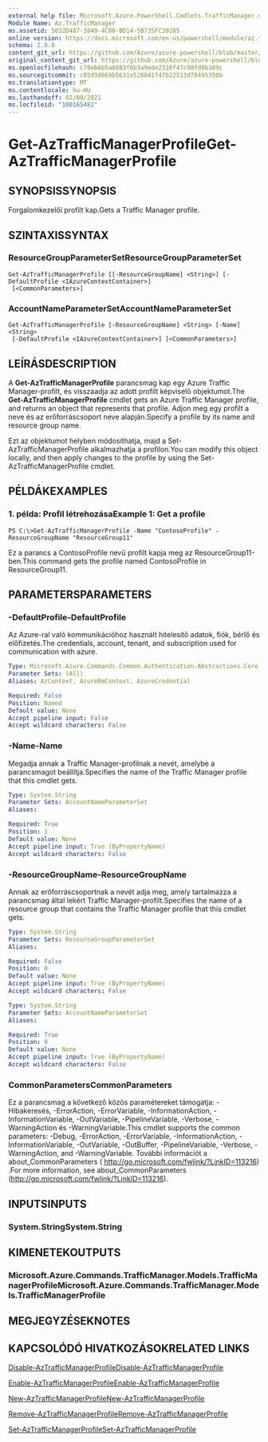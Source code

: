 ```yaml
---
external help file: Microsoft.Azure.PowerShell.Cmdlets.TrafficManager.dll-Help.xml
Module Name: Az.TrafficManager
ms.assetid: 5032D487-3849-4C80-BD14-5B735FC39285
online version: https://docs.microsoft.com/en-us/powershell/module/az.trafficmanager/get-aztrafficmanagerprofile
schema: 2.0.0
content_git_url: https://github.com/Azure/azure-powershell/blob/master/src/TrafficManager/TrafficManager/help/Get-AzTrafficManagerProfile.md
original_content_git_url: https://github.com/Azure/azure-powershell/blob/master/src/TrafficManager/TrafficManager/help/Get-AzTrafficManagerProfile.md
ms.openlocfilehash: c79eb6b5a8883f6b3a9ede2316f47c98fd9b389c
ms.sourcegitcommit: c05d3d669b5631e526841f47b22513d78495350b
ms.translationtype: MT
ms.contentlocale: hu-HU
ms.lasthandoff: 02/09/2021
ms.locfileid: "100165482"
---
```

# <span data-ttu-id="6a6f2-101">Get-AzTrafficManagerProfile</span><span class="sxs-lookup"><span data-stu-id="6a6f2-101">Get-AzTrafficManagerProfile</span></span>

## <span data-ttu-id="6a6f2-102">SYNOPSIS</span><span class="sxs-lookup"><span data-stu-id="6a6f2-102">SYNOPSIS</span></span>
<span data-ttu-id="6a6f2-103">Forgalomkezelői profilt kap.</span><span class="sxs-lookup"><span data-stu-id="6a6f2-103">Gets a Traffic Manager profile.</span></span>

## <span data-ttu-id="6a6f2-104">SZINTAXIS</span><span class="sxs-lookup"><span data-stu-id="6a6f2-104">SYNTAX</span></span>

### <span data-ttu-id="6a6f2-105">ResourceGroupParameterSet</span><span class="sxs-lookup"><span data-stu-id="6a6f2-105">ResourceGroupParameterSet</span></span>
```
Get-AzTrafficManagerProfile [[-ResourceGroupName] <String>] [-DefaultProfile <IAzureContextContainer>]
 [<CommonParameters>]
```

### <span data-ttu-id="6a6f2-106">AccountNameParameterSet</span><span class="sxs-lookup"><span data-stu-id="6a6f2-106">AccountNameParameterSet</span></span>
```
Get-AzTrafficManagerProfile [-ResourceGroupName] <String> [-Name] <String>
 [-DefaultProfile <IAzureContextContainer>] [<CommonParameters>]
```

## <span data-ttu-id="6a6f2-107">LEÍRÁS</span><span class="sxs-lookup"><span data-stu-id="6a6f2-107">DESCRIPTION</span></span>
<span data-ttu-id="6a6f2-108">A **Get-AzTrafficManagerProfile** parancsmag kap egy Azure Traffic Manager-profilt, és visszaadja az adott profilt képviselő objektumot.</span><span class="sxs-lookup"><span data-stu-id="6a6f2-108">The **Get-AzTrafficManagerProfile** cmdlet gets an Azure Traffic Manager profile, and returns an object that represents that profile.</span></span>
<span data-ttu-id="6a6f2-109">Adjon meg egy profilt a neve és az erőforráscsoport neve alapján.</span><span class="sxs-lookup"><span data-stu-id="6a6f2-109">Specify a profile by its name and resource group name.</span></span>

<span data-ttu-id="6a6f2-110">Ezt az objektumot helyben módosíthatja, majd a Set-AzTrafficManagerProfile alkalmazhatja a profilon.</span><span class="sxs-lookup"><span data-stu-id="6a6f2-110">You can modify this object locally, and then apply changes to the profile by using the Set-AzTrafficManagerProfile cmdlet.</span></span>

## <span data-ttu-id="6a6f2-111">PÉLDÁK</span><span class="sxs-lookup"><span data-stu-id="6a6f2-111">EXAMPLES</span></span>

### <span data-ttu-id="6a6f2-112">1. példa: Profil létrehozása</span><span class="sxs-lookup"><span data-stu-id="6a6f2-112">Example 1: Get a profile</span></span>
```
PS C:\>Get-AzTrafficManagerProfile -Name "ContosoProfile" -ResourceGroupName "ResourceGroup11"
```

<span data-ttu-id="6a6f2-113">Ez a parancs a ContosoProfile nevű profilt kapja meg az ResourceGroup11-ben.</span><span class="sxs-lookup"><span data-stu-id="6a6f2-113">This command gets the profile named ContosoProfile in ResourceGroup11.</span></span>

## <span data-ttu-id="6a6f2-114">PARAMETERS</span><span class="sxs-lookup"><span data-stu-id="6a6f2-114">PARAMETERS</span></span>

### <span data-ttu-id="6a6f2-115">-DefaultProfile</span><span class="sxs-lookup"><span data-stu-id="6a6f2-115">-DefaultProfile</span></span>
<span data-ttu-id="6a6f2-116">Az Azure-ral való kommunikációhoz használt hitelesítő adatok, fiók, bérlő és előfizetés.</span><span class="sxs-lookup"><span data-stu-id="6a6f2-116">The credentials, account, tenant, and subscription used for communication with azure.</span></span>

```yaml
Type: Microsoft.Azure.Commands.Common.Authentication.Abstractions.Core.IAzureContextContainer
Parameter Sets: (All)
Aliases: AzContext, AzureRmContext, AzureCredential

Required: False
Position: Named
Default value: None
Accept pipeline input: False
Accept wildcard characters: False
```

### <span data-ttu-id="6a6f2-117">-Name</span><span class="sxs-lookup"><span data-stu-id="6a6f2-117">-Name</span></span>
<span data-ttu-id="6a6f2-118">Megadja annak a Traffic Manager-profilnak a nevét, amelybe a parancsmagot beállítja.</span><span class="sxs-lookup"><span data-stu-id="6a6f2-118">Specifies the name of the Traffic Manager profile that this cmdlet gets.</span></span>

```yaml
Type: System.String
Parameter Sets: AccountNameParameterSet
Aliases:

Required: True
Position: 1
Default value: None
Accept pipeline input: True (ByPropertyName)
Accept wildcard characters: False
```

### <span data-ttu-id="6a6f2-119">-ResourceGroupName</span><span class="sxs-lookup"><span data-stu-id="6a6f2-119">-ResourceGroupName</span></span>
<span data-ttu-id="6a6f2-120">Annak az erőforráscsoportnak a nevét adja meg, amely tartalmazza a parancsmag által lekért Traffic Manager-profilt.</span><span class="sxs-lookup"><span data-stu-id="6a6f2-120">Specifies the name of a resource group that contains the Traffic Manager profile that this cmdlet gets.</span></span>

```yaml
Type: System.String
Parameter Sets: ResourceGroupParameterSet
Aliases:

Required: False
Position: 0
Default value: None
Accept pipeline input: True (ByPropertyName)
Accept wildcard characters: False
```

```yaml
Type: System.String
Parameter Sets: AccountNameParameterSet
Aliases:

Required: True
Position: 0
Default value: None
Accept pipeline input: True (ByPropertyName)
Accept wildcard characters: False
```

### <span data-ttu-id="6a6f2-121">CommonParameters</span><span class="sxs-lookup"><span data-stu-id="6a6f2-121">CommonParameters</span></span>
<span data-ttu-id="6a6f2-122">Ez a parancsmag a következő közös paramétereket támogatja: -Hibakeresés, -ErrorAction, -ErrorVariable, -InformationAction, -InformationVariable, -OutVariable, -PipelineVariable, -Verbose, -WarningAction és -WarningVariable.</span><span class="sxs-lookup"><span data-stu-id="6a6f2-122">This cmdlet supports the common parameters: -Debug, -ErrorAction, -ErrorVariable, -InformationAction, -InformationVariable, -OutVariable, -OutBuffer, -PipelineVariable, -Verbose, -WarningAction, and -WarningVariable.</span></span> <span data-ttu-id="6a6f2-123">További információt a about_CommonParameters ( http://go.microsoft.com/fwlink/?LinkID=113216) .</span><span class="sxs-lookup"><span data-stu-id="6a6f2-123">For more information, see about_CommonParameters (http://go.microsoft.com/fwlink/?LinkID=113216).</span></span>

## <span data-ttu-id="6a6f2-124">INPUTS</span><span class="sxs-lookup"><span data-stu-id="6a6f2-124">INPUTS</span></span>

### <span data-ttu-id="6a6f2-125">System.String</span><span class="sxs-lookup"><span data-stu-id="6a6f2-125">System.String</span></span>

## <span data-ttu-id="6a6f2-126">KIMENETEK</span><span class="sxs-lookup"><span data-stu-id="6a6f2-126">OUTPUTS</span></span>

### <span data-ttu-id="6a6f2-127">Microsoft.Azure.Commands.TrafficManager.Models.TrafficManagerProfile</span><span class="sxs-lookup"><span data-stu-id="6a6f2-127">Microsoft.Azure.Commands.TrafficManager.Models.TrafficManagerProfile</span></span>

## <span data-ttu-id="6a6f2-128">MEGJEGYZÉSEK</span><span class="sxs-lookup"><span data-stu-id="6a6f2-128">NOTES</span></span>

## <span data-ttu-id="6a6f2-129">KAPCSOLÓDÓ HIVATKOZÁSOK</span><span class="sxs-lookup"><span data-stu-id="6a6f2-129">RELATED LINKS</span></span>

[<span data-ttu-id="6a6f2-130">Disable-AzTrafficManagerProfile</span><span class="sxs-lookup"><span data-stu-id="6a6f2-130">Disable-AzTrafficManagerProfile</span></span>](./Disable-AzTrafficManagerProfile.md)

[<span data-ttu-id="6a6f2-131">Enable-AzTrafficManagerProfile</span><span class="sxs-lookup"><span data-stu-id="6a6f2-131">Enable-AzTrafficManagerProfile</span></span>](./Enable-AzTrafficManagerProfile.md)

[<span data-ttu-id="6a6f2-132">New-AzTrafficManagerProfile</span><span class="sxs-lookup"><span data-stu-id="6a6f2-132">New-AzTrafficManagerProfile</span></span>](./New-AzTrafficManagerProfile.md)

[<span data-ttu-id="6a6f2-133">Remove-AzTrafficManagerProfile</span><span class="sxs-lookup"><span data-stu-id="6a6f2-133">Remove-AzTrafficManagerProfile</span></span>](./Remove-AzTrafficManagerProfile.md)

[<span data-ttu-id="6a6f2-134">Set-AzTrafficManagerProfile</span><span class="sxs-lookup"><span data-stu-id="6a6f2-134">Set-AzTrafficManagerProfile</span></span>](./Set-AzTrafficManagerProfile.md)


